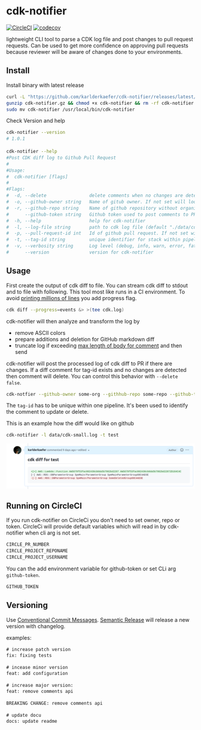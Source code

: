 
# cdk-notifier
[![CircleCI](https://circleci.com/gh/circleci/circleci-docs.svg?style=shield)](https://circleci.com/gh/circleci/circleci-docs)
[![codecov](https://codecov.io/gh/karlderkaefer/cdk-notifier/branch/main/graph/badge.svg?token=C0BGW4EUOX)](https://codecov.io/gh/karlderkaefer/cdk-notifier)

lightweight CLI tool to parse a CDK log file and post changes to pull request requests.
Can be used to get more confidence on approving pull requests because reviewer will be aware of changes done to your environments.

## Install

Install binary with latest release
```bash
curl -L "https://github.com/karlderkaefer/cdk-notifier/releases/latest/download/cdk-notifier_$(uname)_amd64.gz" -o cdk-notifier.gz
gunzip cdk-notifier.gz && chmod +x cdk-notifier && rm -rf cdk-notifier.gz
sudo mv cdk-notifier /usr/local/bin/cdk-notifier
```
Check Version and help
```bash
cdk-notifier --version
# 1.0.1

cdk-notifier --help
#Post CDK diff log to Github Pull Request
#
#Usage:
#  cdk-notifier [flags]
#
#Flags:
#  -d, --delete                delete comments when no changes are detected for a specific tag id (default true)
#  -o, --github-owner string   Name of gitub owner. If not set will lookup for env var $CIRCLE_PROJECT_USERNAME
#  -r, --github-repo string    Name of github repository without organisation. If not set will lookup for env var $CIRCLE_PROJECT_REPONAME
#      --github-token string   Github token used to post comments to PR
#  -h, --help                  help for cdk-notifier
#  -l, --log-file string       path to cdk log file (default "./data/cdk-small.log")
#  -p, --pull-request-id int   Id of github pull request. If not set will lookup for env var $CIRCLE_PR_NUMBER (default 23)
#  -t, --tag-id string         unique identifier for stack within pipeline (default "stack")
#  -v, --verbosity string      Log level (debug, info, warn, error, fatal, panic) (default "info")
#      --version               version for cdk-notifier
```

## Usage
First create the output of cdk diff to file. You can stream cdk diff to stdout and to file with following.
This tool most like runs in a CI environment. To avoid [printing millions of lines](https://github.com/aws/aws-cdk/issues/8893#issuecomment-654296389) you add progress flag.
```bash
cdk diff --progress=events &> >(tee cdk.log)
```
cdk-notifier will then analyze and transform the log by
* remove ASCII colors
* prepare additions and deletion for GitHub markdown diff
* truncate log if exceeding [max length of body for comment](https://github.community/t/maximum-length-for-the-comment-body-in-issues-and-pr/148867/2)
and then send
  
cdk-notifier will post the processed log of cdk diff to PR if there are changes.
If a diff comment for tag-id exists and no changes are detected then comment will delete. 
You can control this behavior with `--delete false`.

```bash
cdk-notfier --github-owner some-org --githhub-repo some-repo --github-token 1234 --log-file ./cdk.log --tag-id my-stack --pull-request-id 12
```
The `tag-id` has to be unique within one pipeline. It's been used to identify the comment to update or delete.

This is an example how the diff would like on github 
```bash
cdk-notifier -l data/cdk-small.log -t test
```
![](images/diff.png)



## Running on CircleCI
If you run cdk-notifier on CircleCi you don't need to set owner, repo or token. 
CircleCi will provide default variables which will read in by cdk-notifier when cli arg is not set.
```bash
CIRCLE_PR_NUMBER
CIRCLE_PROJECT_REPONAME
CIRCLE_PROJECT_USERNAME
```
You can the add environment variable for github-token or set CLi arg `github-token`.
```bash
GITHUB_TOKEN
```

## Versioning
Use [Conventional Commit Messages](https://www.conventionalcommits.org/en/v1.0.0/).
[Semantic Release](https://github.com/semantic-release/semantic-release) will release a new version with changelog.

examples:
``` 
# increase patch version
fix: fixing tests

# incease minor version
feat: add configuration

# increase major version:
feat: remove comments api

BREAKING CHANGE: remove comments api

# update docu
docs: update readme
```



